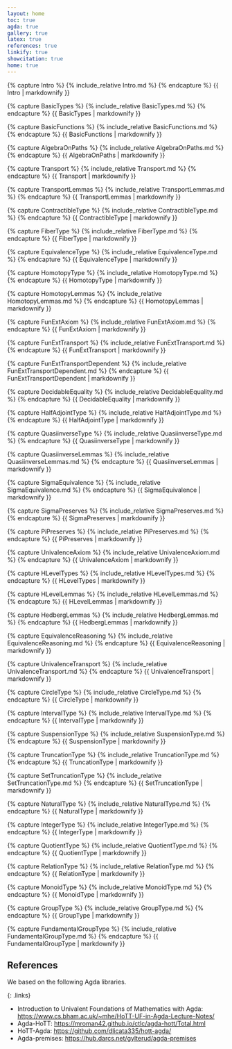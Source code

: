 ```yaml
---
layout: home
toc: true
agda: true
gallery: true
latex: true
references: true
linkify: true
showcitation: true
home: true
---
```


{% capture Intro %}
{% include_relative Intro.md %}
{% endcapture %}
{{ Intro | markdownify }}


{% capture BasicTypes %}
{% include_relative BasicTypes.md %}
{% endcapture %}
{{ BasicTypes | markdownify }}

{% capture BasicFunctions %}
{% include_relative BasicFunctions.md %}
{% endcapture %}
{{ BasicFunctions | markdownify }}


{% capture AlgebraOnPaths %}
{% include_relative AlgebraOnPaths.md %}
{% endcapture %}
{{ AlgebraOnPaths | markdownify }}


{% capture Transport %}
{% include_relative Transport.md %}
{% endcapture %}
{{ Transport | markdownify }}

{% capture TransportLemmas %}
{% include_relative TransportLemmas.md %}
{% endcapture %}
{{ TransportLemmas | markdownify }}


{% capture ContractibleType %}
{% include_relative ContractibleType.md %}
{% endcapture %}
{{ ContractibleType | markdownify }}

{% capture FiberType %}
{% include_relative FiberType.md %}
{% endcapture %}
{{ FiberType | markdownify }}


{% capture EquivalenceType %}
{% include_relative EquivalenceType.md %}
{% endcapture %}
{{ EquivalenceType | markdownify }}


{% capture HomotopyType %}
{% include_relative HomotopyType.md %}
{% endcapture %}
{{ HomotopyType | markdownify }}

{% capture HomotopyLemmas %}
{% include_relative HomotopyLemmas.md %}
{% endcapture %}
{{ HomotopyLemmas | markdownify }}


{% capture FunExtAxiom %}
{% include_relative FunExtAxiom.md %}
{% endcapture %}
{{ FunExtAxiom | markdownify }}

{% capture FunExtTransport %}
{% include_relative FunExtTransport.md %}
{% endcapture %}
{{ FunExtTransport | markdownify }}

{% capture FunExtTransportDependent %}
{% include_relative FunExtTransportDependent.md %}
{% endcapture %}
{{ FunExtTransportDependent | markdownify }}


{% capture DecidableEquality %}
{% include_relative DecidableEquality.md %}
{% endcapture %}
{{ DecidableEquality | markdownify }}


{% capture HalfAdjointType %}
{% include_relative HalfAdjointType.md %}
{% endcapture %}
{{ HalfAdjointType | markdownify }}


{% capture QuasiinverseType %}
{% include_relative QuasiinverseType.md %}
{% endcapture %}
{{ QuasiinverseType | markdownify }}

{% capture QuasiinverseLemmas %}
{% include_relative QuasiinverseLemmas.md %}
{% endcapture %}
{{ QuasiinverseLemmas | markdownify }}



{% capture SigmaEquivalence %}
{% include_relative SigmaEquivalence.md %}
{% endcapture %}
{{ SigmaEquivalence | markdownify }}

{% capture SigmaPreserves %}
{% include_relative SigmaPreserves.md %}
{% endcapture %}
{{ SigmaPreserves | markdownify }}


{% capture PiPreserves %}
{% include_relative PiPreserves.md %}
{% endcapture %}
{{ PiPreserves | markdownify }}


{% capture UnivalenceAxiom %}
{% include_relative UnivalenceAxiom.md %}
{% endcapture %}
{{ UnivalenceAxiom | markdownify }}


{% capture HLevelTypes %}
{% include_relative HLevelTypes.md %}
{% endcapture %}
{{ HLevelTypes | markdownify }}

{% capture HLevelLemmas %}
{% include_relative HLevelLemmas.md %}
{% endcapture %}
{{ HLevelLemmas | markdownify }}


{% capture HedbergLemmas %}
{% include_relative HedbergLemmas.md %}
{% endcapture %}
{{ HedbergLemmas | markdownify }}



{% capture EquivalenceReasoning %}
{% include_relative EquivalenceReasoning.md %}
{% endcapture %}
{{ EquivalenceReasoning | markdownify }}

{% capture UnivalenceTransport %}
{% include_relative UnivalenceTransport.md %}
{% endcapture %}
{{ UnivalenceTransport | markdownify }}


{% capture CircleType %}
{% include_relative CircleType.md %}
{% endcapture %}
{{ CircleType | markdownify }}

{% capture IntervalType %}
{% include_relative IntervalType.md %}
{% endcapture %}
{{ IntervalType | markdownify }}

{% capture SuspensionType %}
{% include_relative SuspensionType.md %}
{% endcapture %}
{{ SuspensionType | markdownify }}

{% capture TruncationType %}
{% include_relative TruncationType.md %}
{% endcapture %}
{{ TruncationType | markdownify }}

{% capture SetTruncationType %}
{% include_relative SetTruncationType.md %}
{% endcapture %}
{{ SetTruncationType | markdownify }}


{% capture NaturalType %}
{% include_relative NaturalType.md %}
{% endcapture %}
{{ NaturalType | markdownify }}

{% capture IntegerType %}
{% include_relative IntegerType.md %}
{% endcapture %}
{{ IntegerType | markdownify }}

{% capture QuotientType %}
{% include_relative QuotientType.md %}
{% endcapture %}
{{ QuotientType | markdownify }}

{% capture RelationType %}
{% include_relative RelationType.md %}
{% endcapture %}
{{ RelationType | markdownify }}


{% capture MonoidType %}
{% include_relative MonoidType.md %}
{% endcapture %}
{{ MonoidType | markdownify }}

{% capture GroupType %}
{% include_relative GroupType.md %}
{% endcapture %}
{{ GroupType | markdownify }}


{% capture FundamentalGroupType %}
{% include_relative FundamentalGroupType.md %}
{% endcapture %}
{{ FundamentalGroupType | markdownify }}

## References

We based on the following Agda libraries.

{: .links}

  - Introduction to Univalent Foundations of Mathematics with Agda:  https://www.cs.bham.ac.uk/~mhe/HoTT-UF-in-Agda-Lecture-Notes/
  - Agda-HoTT: https://mroman42.github.io/ctlc/agda-hott/Total.html
  - HoTT-Agda: https://github.com/dlicata335/hott-agda/
  - Agda-premises: https://hub.darcs.net/gylterud/agda-premises
